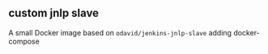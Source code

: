custom jnlp slave
-----------------

A small Docker image based on `odavid/jenkins-jnlp-slave` adding docker-compose
